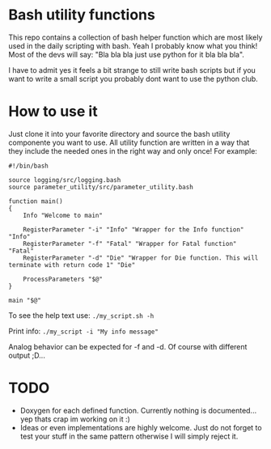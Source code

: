 # Bash utility functions
This repo contains a collection of bash helper function which are most likely used in the daily scripting with bash. Yeah I probably know what you think! Most of the devs will say: "Bla bla bla just use python for it bla bla bla".

I have to admit yes it feels a bit strange to still write bash scripts but if you want to write a small script you probably dont want to use the python club.


# How to use it
Just clone it into your favorite directory and source the bash utility componente you want to use. All utility function are written in a way that they include the needed ones in the right way and only once! For example:

```
#!/bin/bash

source logging/src/logging.bash
source parameter_utility/src/parameter_utility.bash

function main()
{
    Info "Welcome to main"
    
    RegisterParameter "-i" "Info" "Wrapper for the Info function" "Info"
    RegisterParameter "-f" "Fatal" "Wrapper for Fatal function" "Fatal"
    RegisterParameter "-d" "Die" "Wrapper for Die function. This will terminate with return code 1" "Die"

    ProcessParameters "$@"
}

main "$@"
```

To see the help text use:
```./my_script.sh -h```

Print info:
```./my_script -i "My info message"```

Analog behavior can be expected for -f and -d. Of course with different output ;D... 


# TODO
- Doxygen for each defined function. Currently nothing is documented... yep thats crap im working on it :)
- Ideas or even implementations are highly welcome. Just do not forget to test your stuff in the same pattern otherwise I will simply reject it.
